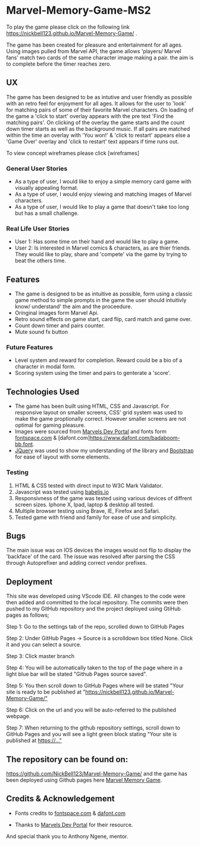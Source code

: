 ﻿# Marvel-Memory-Game-MS2
 
To play the game please click on the following link https://nickbell123.github.io/Marvel-Memory-Game/ . 
 
The game has been created for pleasure and entertainment for all ages. Using images pulled from Marvel API, the game allows 'players/    Marvel fans' match two cards of the same character image making a pair. the aim is to complete before the timer reaches zero.
 
## UX

The game has been designed to be as intutive and user friendly as possible with an retro feel for enjoyment for all ages. It allows for the user to 'look' for matching pairs of some of their favorite Marvel characters. On loading of the game a 'click to start' overlay appears with the pre text 'Find the matching pairs'. On clicking of the overlay the game starts and the count down timer starts as well as the background music. If all pairs are matched within the time an overlay with 'You won!' & 'click to restart' appears else a 'Game Over' overlay and 'click to restart' text appears if time runs out. 

To view concept wireframes please click [wireframes]

### General User Stories

* As a type of user, I would like to enjoy a simple memory card game with visually appealing format.
* As a type of user, I would enjoy viewing and matching images of Marvel characters.
* As a type of user, I would like to play a game that doesn't take too long but has a small challenge.

### Real Life User Stories

* User 1: Has some time on their hand and would like to play a game.
* User 2: Is interested in Marvel comics & characters, as are thier friends. They would like to play, share and 'compete' via the game             by trying to beat the others time.

## Features

* The game is designed to be as intuitive as possible, form using a classic game method to simple prompts in the game the user should     intuitivly know/ understand' the aim and the proceedure.
* Oringinal images form Marvel Api.
* Retro sound effects on game start, card flip, card match and game over.
* Count down timer and pairs counter.
* Mute sound fx button

### Future Features

* Level system and reward for completion. Reward could be a bio of a character in modal form.
* Scoring system using the timer and pairs to genterate a 'score'.


## Technologies Used

* The game has been built using HTML, CSS and Javascript. For responsive layout on smaller screens, CSS' grid system was used to make the game proptionally correct. However smaller screens are not optimal for gaming pleasure. 
* Images were sourced from [Marvels Dev Portal](https://developer.marvel.com/) and fonts form [fontspace.com](https://www.fontspace.com/category/marvel) & [dafont.com]https://www.dafont.com/badaboom-bb.font.
* [JQuery](https://jquery.com/) was used to show my understanding of the library and [Bootstrap](https://getbootstrap.com/) for ease of layout with some elements.

### Testing

1. HTML & CSS tested with direct input to W3C Mark Validator.
2. Javascript was tested using [babeljs.io](https://babeljs.io/)
2. Responsivness of the game was tested using various devices of diffrent screen sizes. Iphone X, Ipad, laptop & desktop all tested.
3. Multiple browser testing using Brave, IE, Firefox and Safari.
4. Tested game with friend and family for ease of use and simplicity.

## Bugs

The main issue was on IOS devices the images would not flip to display the 'backface' of the card. The issue was resolved after parsing the CSS through Autoprefixer and adding correct vendor prefixes.

## Deployment

This site was developed using VScode IDE. All changes to the code were then added and committed to the local repository. The commits were then pushed to my GitHub repository and the project deployed using GtiHub pages as follows;

Step 1: Go to the settings tab of the repo, scrolled down to GitHub Pages

Step 2: Under GitHub Pages -> Source is a scrolldown box titled None. Click it and you can select a source.

Step 3: Click master branch

Step 4: You will be automatically taken to the top of the page where in a light blue bar will be stated "Github Pages source saved".

Step 5: You then scroll down to GitHub Pages where will be stated "Your site is ready to be published at "<https://nickbell123.github.io/Marvel-Memory-Game/">

Step 6: Click on the url and you will be auto-referred to the published webpage.

Step 7: When returning to the github repository settings, scroll down to GitHub Pages and you will see a light green block stating "Your site is published at <https://...">

## The repository can be found on:

<https://github.com/NickBell123/Marvel-Memory-Game/> and the game has been deployed using Github pages here [Marvel Memory Game](https://nickbell123.github.io/Marvel-Memory-Game/).

## Credits & Acknowledgement
* Fonts credits to [fontspace.com](https://www.fontspace.com/category/marvel) & [dafont.com](https://www.dafont.com/badaboom-bb.font.)

* Thanks to  [Marvels Dev Portal](https://developer.marvel.com/) for their resource.

And special thank you to Anthony Ngene, mentor.






